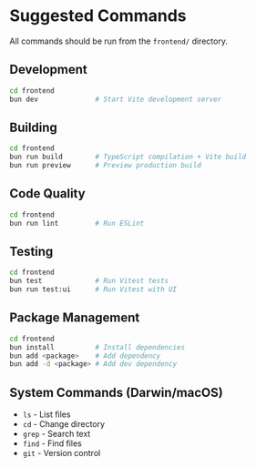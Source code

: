 # Suggested Commands

All commands should be run from the `frontend/` directory.

## Development
```bash
cd frontend
bun dev              # Start Vite development server
```

## Building
```bash
cd frontend
bun run build        # TypeScript compilation + Vite build
bun run preview      # Preview production build
```

## Code Quality
```bash
cd frontend
bun run lint         # Run ESLint
```

## Testing
```bash
cd frontend
bun test             # Run Vitest tests
bun run test:ui      # Run Vitest with UI
```

## Package Management
```bash
cd frontend
bun install          # Install dependencies
bun add <package>    # Add dependency
bun add -d <package> # Add dev dependency
```

## System Commands (Darwin/macOS)
- `ls` - List files
- `cd` - Change directory
- `grep` - Search text
- `find` - Find files
- `git` - Version control

